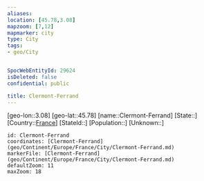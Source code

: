 ```yaml
---
aliases: 
location: [45.78,3.08]
mapzoom: [7,12] 
mapmarker: city 
type: City
tags:
- geo/City


SpocWebEntityId: 29624
isDeleted: false
confidential: public

title: Clermont-Ferrand
---
```

[geo-lon::3.08]
[geo-lat::45.78]
[name::Clermont-Ferrand]
[State::]
[Country::[France](geo/Continent/Europe/France.md)]
[StateId::]
[Population::]
[Unknown::]


```leaflet
id: Clermont-Ferrand
coordinates: [Clermont-Ferrand](geo/Continent/Europe/France/City/Clermont-Ferrand.md)
markerFile: [Clermont-Ferrand](geo/Continent/Europe/France/City/Clermont-Ferrand.md)
defaultZoom: 11 
maxZoom: 18
```


